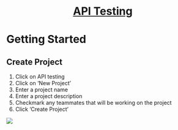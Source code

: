 <h1 style="text-align: center; text-decoration:underline; font-weight: bold;">API Testing</h1>

# Getting Started
## Create Project <!-- {docsify-ignore} --> 

1. Click on API testing
1. Click on ‘New Project’
1. Enter a project name
1. Enter a project description 
1. Checkmark any teammates that will be working on the project
1. Click ‘Create Project’ 

<img src="https://dmdug58z0ycm2.cloudfront.net/production/pub-site/images/_apiImgs/Aspose.Words.1a0bb08a-a30f-4674-a26b-60d476b195cd.001.png">
